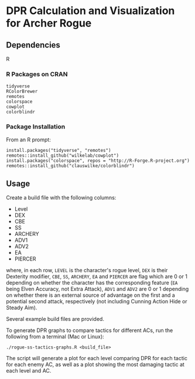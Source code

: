 # DPR Calculation and Visualization for Archer Rogue

## Dependencies

R

### R Packages on CRAN

```
tidyverse
RColorBrewer
remotes
colorspace
cowplot
colorblindr
```

### Package Installation

From an R prompt:

```
install.packages("tidyverse", "remotes")
remotes::install_github("wilkelab/cowplot")
install.packages("colorspace", repos = "http://R-Forge.R-project.org")
remotes::install_github("clauswilke/colorblindr")
```

## Usage

Create a build file with the following columns:

- Level
- DEX
- CBE
- SS
- ARCHERY
- ADV1
- ADV2
- EA
- PIERCER

where, in each row, `LEVEL` is the character's rogue level, `DEX` is their Dexterity modifier, `CBE`, `SS`, `ARCHERY`, `EA` and `PIERCER` are flag which are 0 or 1 depending on whether the character has the corresponding feature (`EA` being Elven Accuracy, not Extra Attack),  `ADV1` and `ADV2` are 0 or 1 depending on whether there is an external source of advantage on the first and a potential second attack, respectively (not including Cunning Action Hide or Steady Aim).

Several example build files are provided.

To generate DPR graphs to compare tactics for different ACs, run the following from a terminal (Mac or Linux):

```
./rogue-ss-tactics-graphs.R <build_file>
```

The script will generate a plot for each level comparing DPR for each tactic for each enemy AC, as well as a plot showing the most damaging tactic at each level and AC.

